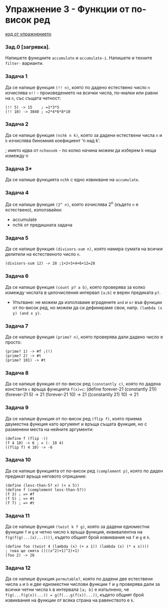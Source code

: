 # Упражнение 3 - Функции от по-висок ред

[код от упражнението](ex03-20191022-solutions.rkt)

### Зад.0 [загрявка].
Напишете функциите `accumulate` и `accumulate-i`. Напишете и техните `filter-` варианти.

### Задача 1
Да се напише функция `(!! n)`, която по дадено естествено число `n` изчислява `n!!` - произведението на всички числа, по-малки или равни на `n`, със същата четност:
```
(!! 5) -> 15    ; =1*3*5
(!! 10) -> 3840 ; =2*4*6*8*10
```
### Задача 2
Да се напише функция `(nchk n k)`, която за дадени естествени числа `n` и `k` изчислява биномния коефициент 'n над k'.

; името идва от `nchoosek` - по колко начина можем да изберем k неща измежду n

### Задача 3*
Да се напише функцията `nchk` с едно извикване на `accumulate`.

### Задача 4
Да се напише функция `(2^ n)`, която изчислява 2<sup>n</sup> (където `n` е естествено), използвайки:
- accumulate
- nchk от предишната задача

### Задача 5
Да се напише функция `(divisors-sum n)`, която намира сумата на всички делители на естественото число `n`.
```
(divisors-sum 12) -> 28 ;1+2+3+4+6+12=28
```
### Задача 6
Да се напише функция `(count p? a b)`, която проверява за колко измежду числата в целочисления интервал `[a;b]` е верен предиката `p?`.
- Упътване: не можем да използваме вградените `and` и `or` във функции от по-висок ред, но можем да си дефинираме свои, напр. `(lambda (x y) (and x y)`.

### Задача 7
Да се напише функция `(prime? n)`, която проверява дали дадено число е просто:
```
(prime? 1) -> #f ;(!)
(prime? 2) -> #t
(prime? 101) -> #t
```
### Задача 8
Да се напише функция от по-висок ред `(constantly c)`, която по дадена константа `c` връща функцията `f(x)=c`:
(define forever-21 (constantly 21))
(forever-21 5) -> 21
(forever-21 10) -> 21
((constantly 21) 10) -> 21
### Задача 9
Да се напише функция от по-висок ред `(flip f)`, която приема двуместна функция като аргумент и връща същата функция, но с разменени места на нейните аргументи:
```
(define f (flip -))
(f 4 10) -> 6 ; = (- 10 4)
((flip f) 4 10) -> -6
```
### Задача 10
Да се напише функцията от по-висок ред `(complement p)`, която по даден предикат връща неговото отрицание:
```
(define (less-than-5? x) (< x 5))
(define f (complement less-than-5?))
(f 3) ; => #f
(f 5) ; => #t
(f 7) ; => #t
```
### Задача 11
Да се напише функция `(twist k f g)`, която за дадени едноместни функции `f` и `g` и четно число `k` връща функция, еквивалентна на `f(g(f(g(...(x)...))))`, където общият брой извиквания на `f` и `g` е `k`.
```
(define foo (twist 4 (lambda (x) (+ x 1)) (lambda (x) (* x x))))
; това ще смята ((((x^2)+1)^2)+1)
(foo 2) -> 26
```
### Задача 12
Да се напише функция `permutable?`, която по дадени две естествени числа `a` и `b` и две едноместни числови функции `f` и `g` проверява дали за всички четни числа `k` в интервала `[a; b]` е изпълнено, че `f(g(...f(g(x))...)) = g(f(...g(f(x))...))`, където общият брой извиквания на функции от всяка страна на равенството е `k`.
